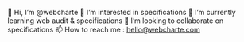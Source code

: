 👋 Hi, I’m @webcharte
👀 I’m interested in specifications
🌱 I’m currently learning web audit & specifications
💞️ I’m looking to collaborate on specifications
📫 How to reach me : hello@webcharte.com
